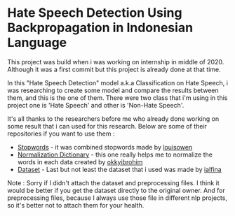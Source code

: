 # Hate Speech Detection Using Backpropagation in Indonesian Language

This project was build when i was working on internship in middle of 2020. Although it was a first commit but this project is already done at that time.

In this "Hate Speech Detection" model a.k.a Classification on Hate Speech, i was researching to create some model and compare the results between them, and this is the one of them. There were two class that i'm using in this project one is 'Hate Speech' and other is 'Non-Hate Speech'.

It's all thanks to the researchers before me who already done working on some result that i can used for this research. Below are some of their repositories if you want to use them :
- [Stopwords](https://github.com/louisowen6/NLP_bahasa_resources/blob/master/combined_stop_words.txt) - it was combined stopwords made by [louisowen](https://github.com/louisowen6)
- [Normalization Dictionary](https://github.com/okkyibrohim/id-multi-label-hate-speech-and-abusive-language-detection/blob/master/new_kamusalay.csv) - this one really helps me to normalize the words in each data created by [okkyibrohim](https://github.com/okkyibrohim)
- [Dataset](https://github.com/ialfina/id-hatespeech-detection) - Last but not least the dataset that i used was made by [ialfina](https://github.com/ialfina)

Note :
Sorry if I didn't attach the dataset and preprocessing files. I think it would be better if you get the dataset directly to the original owner. And for preprocessing files, because I always use those file in different nlp projects, so it's better not to attach them for your health.
